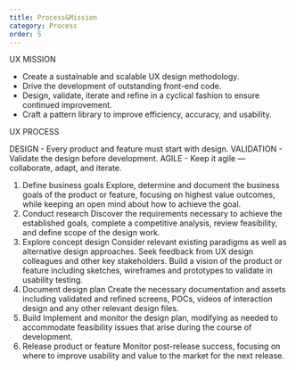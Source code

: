 ```yaml
---
title: Process&Mission
category: Process
order: 5
---
```


UX MISSION

- Create a sustainable and scalable UX design methodology.
- Drive the development of outstanding front-end code.
- Design, validate, iterate and refine in a cyclical fashion to ensure continued improvement.
- Craft a pattern library to improve efficiency, accuracy, and usability.


UX PROCESS

DESIGN - Every product and feature must start with design.
VALIDATION - Validate the design before development.
AGILE - Keep it agile — collaborate, adapt, and iterate.

1. Define business goals
Explore, determine and document the business goals of the product or feature, focusing on highest value outcomes, while keeping an open mind about how to achieve the goal.
2. Conduct research
Discover the requirements necessary to achieve the established goals, complete a competitive analysis, review feasibility, and define scope of the design work.
3. Explore concept design
Consider relevant existing paradigms as well as alternative design approaches. Seek feedback from UX design colleagues and other key stakeholders. Build a vision of the product or feature including sketches, wireframes and prototypes to validate in usability testing.
4. Document design plan
Create the necessary documentation and assets including validated and refined screens, POCs, videos of interaction design and any other relevant design files.
5. Build
Implement and monitor the design plan, modifying as needed to accommodate feasibility issues that arise during the course of development.
6. Release product or feature
Monitor post-release success, focusing on where to improve usability and value to the market for the next release.



